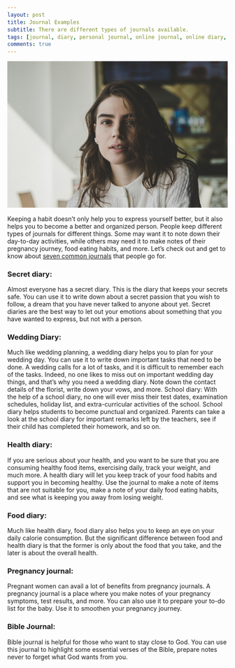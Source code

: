 ```yaml
---
layout: post
title: Journal Examples
subtitle: There are different types of journals available.
tags: [journal, diary, personal journal, online journal, online diary, writing, writing community]
comments: true
---
```


![Journal Examples](/img/post/journal-example.jpg)

<p>Keeping a habit doesn’t only help you to express yourself better, but it also helps you to become a better and organized person. People keep different types of journals for different things. Some may want it to note down their day-to-day activities, while others may need it to make notes of their pregnancy journey, food eating habits, and more. Let’s check out and get to know about <a href="https://www.goodnightjournal.com/journal/journal-examples" alt="Journal Example">seven common journals</a> that people go for.</p>

<h3>Secret diary:</h3>
<p>Almost everyone has a secret diary. This is the diary that keeps your secrets safe. You can use it to write down about a secret passion that you wish to follow, a dream that you have never talked to anyone about yet. Secret diaries are the best way to let out your emotions about something that you have wanted to express, but not with a person.</p>

<h3>Wedding Diary:</h3> 
<p>Much like wedding planning, a wedding diary helps you to plan for your wedding day. You can use it to write down important tasks that need to be done. A wedding calls for a lot of tasks, and it is difficult to remember each of the tasks. Indeed, no one likes to miss out on important wedding day things, and that’s why you need a wedding diary. Note down the contact details of the florist, write down your vows, and more.
School diary: With the help of a school diary, no one will ever miss their test dates, examination schedules, holiday list, and extra-curricular activities of the school. School diary helps students to become punctual and organized. Parents can take a look at the school diary for important remarks left by the teachers, see if their child has completed their homework, and so on.</p>

<h3>Health diary:</h3> 
<p>If you are serious about your health, and you want to be sure that you are consuming healthy food items, exercising daily, track your weight, and much more. A health diary will let you keep track of your food habits and support you in becoming healthy. Use the journal to make a note of items that are not suitable for you, make a note of your daily food eating habits, and see what is keeping you away from losing weight.</p>

<h3>Food diary:</h3> 
<p>Much like health diary, food diary also helps you to keep an eye on your daily calorie consumption. But the significant difference between food and health diary is that the former is only about the food that you take, and the later is about the overall health.</p>

<h3>Pregnancy journal:</h3> 
<p>Pregnant women can avail a lot of benefits from pregnancy journals. A pregnancy journal is a place where you make notes of your pregnancy symptoms, test results, and more. You can also use it to prepare your to-do list for the baby. Use it to smoothen your pregnancy journey.</p>

<h3>Bible Journal:</h3> 
<p>Bible journal is helpful for those who want to stay close to God. You can use this journal to highlight some essential verses of the Bible, prepare notes never to forget what God wants from you.</p>